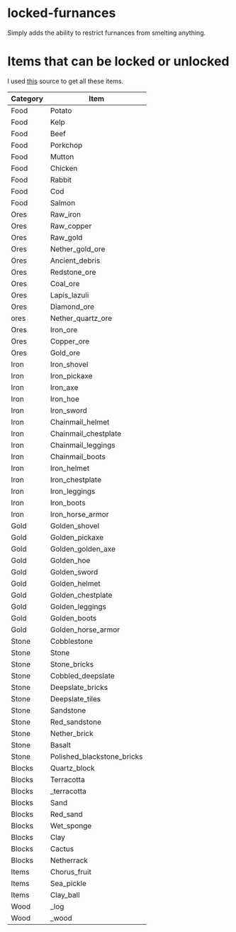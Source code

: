 # locked-furnances
Simply adds the ability to restrict furnances from smelting anything.

# Items that can be locked or unlocked

I used [this](https://minecraft.fandom.com/wiki/Smelting) source to get all these items.

| Category | Item |
| --- | --- |
| Food | Potato |
| Food | Kelp |
| Food | Beef |
| Food | Porkchop |
| Food | Mutton |
| Food | Chicken |
| Food | Rabbit |
| Food | Cod |
| Food | Salmon |
| Ores | Raw_iron |
| Ores | Raw_copper |
| Ores | Raw_gold |
| Ores | Nether_gold_ore |
| Ores | Ancient_debris |
| Ores | Redstone_ore |
| Ores | Coal_ore |
| Ores | Lapis_lazuli |
| Ores | Diamond_ore |
| ores | Nether_quartz_ore |
| Ores | Iron_ore |
| Ores | Copper_ore |
| Ores | Gold_ore |
| Iron | Iron_shovel |
| Iron | Iron_pickaxe |
| Iron | Iron_axe |
| Iron | Iron_hoe |
| Iron | Iron_sword |
| Iron | Chainmail_helmet |
| Iron | Chainmail_chestplate |
| Iron | Chainmail_leggings |
| Iron | Chainmail_boots |
| Iron | Iron_helmet |
| Iron | Iron_chestplate |
| Iron | Iron_leggings |
| Iron | Iron_boots |
| Iron | Iron_horse_armor |
| Gold | Golden_shovel |
| Gold | Golden_pickaxe |
| Gold | Golden_golden_axe |
| Gold | Golden_hoe |
| Gold | Golden_sword |
| Gold | Golden_helmet |
| Gold | Golden_chestplate |
| Gold | Golden_leggings |
| Gold | Golden_boots |
| Gold | Golden_horse_armor |
| Stone | Cobblestone |
| Stone | Stone |
| Stone | Stone_bricks |
| Stone | Cobbled_deepslate |
| Stone | Deepslate_bricks |
| Stone | Deepslate_tiles |
| Stone | Sandstone |
| Stone | Red_sandstone |
| Stone | Nether_brick |
| Stone | Basalt |
| Stone | Polished_blackstone_bricks |
| Blocks | Quartz_block |
| Blocks | Terracotta |
| Blocks | <color>_terracotta |
| Blocks | Sand |
| Blocks | Red_sand |
| Blocks | Wet_sponge |
| Blocks | Clay |
| Blocks | Cactus |
| Blocks | Netherrack |
| Items | Chorus_fruit |
| Items | Sea_pickle |
| Items | Clay_ball |
| Wood | <type>_log |
| Wood | <type>_wood |


